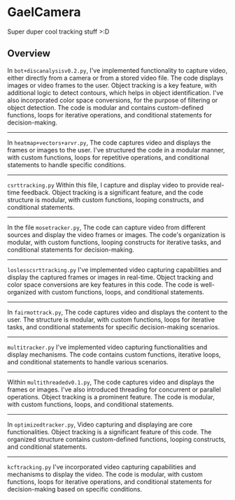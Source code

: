 
# GaelCamera

Super duper cool tracking stuff >:D

## Overview

In `bot+discanalysisv0.2.py`, I've implemented functionality to capture video, either directly from a camera or from a stored video file. The code displays images or video frames to the user. Object tracking is a key feature, with additional logic to detect contours, which helps in object identification. I've also incorporated color space conversions, for the purpose of filtering or object detection. The code is modular and contains custom-defined functions, loops for iterative operations, and conditional statements for decision-making.


---

In `heatmap+vectors+arvr.py`, The code captures video and displays the frames or images to the user. I've structured the code in a modular manner, with custom functions, loops for repetitive operations, and conditional statements to handle specific conditions.


---

`csrttracking.py` Within this file, I capture and display video to provide real-time feedback. Object tracking is a significant feature, and the code structure is modular, with custom functions, looping constructs, and conditional statements.


---

In the file `mosetracker.py`, The code can capture video from different sources and display the video frames or images. The code's organization is modular, with custom functions, looping constructs for iterative tasks, and conditional statements for decision-making.


---

`loslesscsrttracking.py` I've implemented video capturing capabilities and display the captured frames or images in real-time. Object tracking and color space conversions are key features in this code. The code is well-organized with custom functions, loops, and conditional statements.


---

In `fairmottrack.py`, The code captures video and displays the content to the user. The structure is modular, with custom functions, loops for iterative tasks, and conditional statements for specific decision-making scenarios.


---

`multitracker.py` I've implemented video capturing functionalities and display mechanisms. The code contains custom functions, iterative loops, and conditional statements to handle various scenarios.


---

Within `multithreadedv0.1.py`, The code captures video and displays the frames or images. I've also introduced threading for concurrent or parallel operations. Object tracking is a prominent feature. The code is modular, with custom functions, loops, and conditional statements.


---

In `optimizedtracker.py`, Video capturing and displaying are core functionalities. Object tracking is a significant feature of this code. The organized structure contains custom-defined functions, looping constructs, and conditional statements.


---

`kcftracking.py` I've incorporated video capturing capabilities and mechanisms to display the video. The code is modular, with custom functions, loops for iterative operations, and conditional statements for decision-making based on specific conditions.


